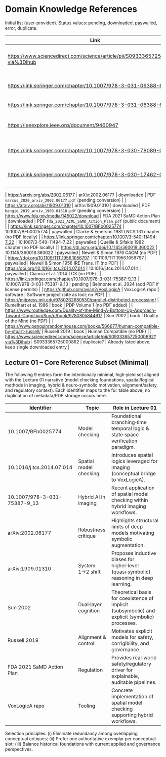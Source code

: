 # Domain Knowledge References

Initial list (user-provided). Status values: pending, downloaded, paywalled, error, duplicate.

| Link | DOI/Identifier | Status | Notes |
|------|----------------|--------|-------|
| https://www.sciencedirect.com/science/article/pii/S0933365725000892?via%3Dihub | S0933365725000892 | downloaded | PDF present; converted as `1-s2.0-S0933365725000892-main.converted.md` |
| https://link.springer.com/chapter/10.1007/978-3-031-06388-6_14 | 10.1007/978-3-031-06388-6_14 | downloaded | PDF present; converted as `978-3-031-06388-6_14.converted.md` |
| https://link.springer.com/chapter/10.1007/978-3-031-06388-6_14 | 10.1007/978-3-031-06388-6_14 | duplicate | Duplicate entry from list |
| https://ieeexplore.ieee.org/document/9460947 | IEEE 9460947 | access_blocked | IEEE page returned access rejection; requires institutional login |
| https://link.springer.com/chapter/10.1007/978-3-030-78089-0_12 | 10.1007/978-3-030-78089-0_12 | downloaded | PDF present; converted as `978-3-030-78089-0_12.converted.md` |
| https://link.springer.com/chapter/10.1007/978-3-030-17462-0_16 | 10.1007/978-3-030-17462-0_16 | downloaded | PDF present; converted as `978-3-030-17462-0_16.converted.md` |

| https://arxiv.org/abs/2002.06177 | arXiv:2002.06177 | downloaded | PDF `marcus_2020_arxiv_2002.06177.pdf` (pending conversion) |
| https://arxiv.org/abs/1909.01310 | arXiv:1909.01310 | downloaded | PDF `bengio_2019_arxiv_1909.01310.pdf` (pending conversion) |
| https://www.fda.gov/media/145022/download | FDA 2021 SaMD Action Plan | downloaded | PDF `fda_2021_AIML_SaMD_Action_Plan.pdf` (public document) |
| https://link.springer.com/chapter/10.1007/BFb0025774 | 10.1007/BFb0025774 | paywalled | Clarke & Emerson 1981 LNCS 131 chapter (no PDF locally) |
| https://link.springer.com/chapter/10.1007/3-540-11494-7_22 | 10.1007/3-540-11494-7_22 | paywalled | Queille & Sifakis 1982 chapter (no PDF locally) |
| https://dl.acm.org/doi/10.1145/360018.360022 | 10.1145/360018.360022 | paywalled | Newell & Simon 1976 CACM (no PDF) |
| https://doi.org/10.1109/TIT.1956.1056797 | 10.1109/TIT.1956.1056797 | paywalled | Newell & Simon 1956 IRE Trans. IT (no PDF) |
| https://doi.org/10.1016/j.tcs.2014.07.014 | 10.1016/j.tcs.2014.07.014 | paywalled | Ciancia et al. 2014 TCS (no PDF) |
| https://link.springer.com/chapter/10.1007/978-3-031-75387-9_13 | 10.1007/978-3-031-75387-9_13 | pending | Belmonte et al. 2024 (add PDF if license permits) |
| https://github.com/avian2/VoxLogicA | VoxLogicA repo | software | Software project (cite as tool; no PDF) |
| https://mitpress.mit.edu/9780262680530/parallel-distributed-processing/ | Rumelhart et al. 1986 | book | PDP Volume 1 (no PDF added) |
| https://www.routledge.com/Duality-of-the-Mind-A-Bottom-Up-Approach-Toward-Cognition/Sun/p/book/9780805844617 | Sun 2002 | book | Duality of the Mind (no PDF) |
| https://www.penguinrandomhouse.com/books/566677/human-compatible-by-stuart-russell/ | Russell 2019 | book | Human Compatible (no PDF) |
| https://www.sciencedirect.com/science/article/pii/S0933365725000892?via%3Dihub |  S0933365725000892 | duplicate? | Already listed above; keep single downloaded entry |

## Lecture 01 – Core Reference Subset (Minimal)

The following 9 entries form the intentionally minimal, high‑yield set aligned with the Lecture 01 narrative (model checking foundations, spatial/logical methods in imaging, hybrid & neuro‑symbolic motivation, alignment/safety, and regulatory context). Each identifier maps to the full table above; no duplication of metadata/PDF storage occurs here.

| Identifier | Topic | Role in Lecture 01 |
|------------|-------|--------------------|
| 10.1007/BFb0025774 | Model checking | Foundational branching‑time temporal logic & state‑space verification paradigm. |
| 10.1016/j.tcs.2014.07.014 | Spatial model checking | Introduces spatial logics leveraged for imaging (conceptual bridge to VoxLogicA). |
| 10.1007/978-3-031-75387-9_13 | Hybrid AI in imaging | Recent application of spatial model checking within hybrid imaging workflows. |
| arXiv:2002.06177 | Robustness critique | Highlights structural limits of deep models motivating symbolic augmentation. |
| arXiv:1909.01310 | System 1→2 shift | Proposes inductive biases for higher‑level (quasi‑symbolic) reasoning in deep learning. |
| Sun 2002 | Dual‑layer cognition | Theoretical basis for coexistence of implicit (subsymbolic) and explicit (symbolic) processes. |
| Russell 2019 | Alignment & control | Motivates explicit models for safety, corrigibility, and governance. |
| FDA 2021 SaMD Action Plan | Regulation | Provides real‑world safety/regulatory driver for explainable, auditable pipelines. |
| VoxLogicA repo | Tooling | Concrete implementation of spatial model checking supporting hybrid workflows. |

Selection principles: (i) Eliminate redundancy among overlapping conceptual critiques; (ii) Prefer one authoritative exemplar per conceptual slot; (iii) Balance historical foundations with current applied and governance perspectives.

